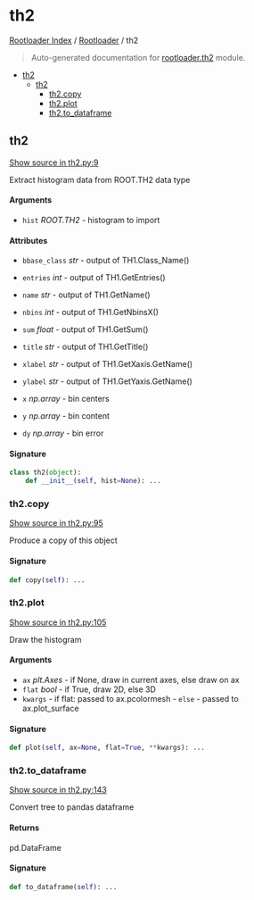 # th2

[Rootloader Index](../README.md#rootloader-index) / [Rootloader](./index.md#rootloader) / th2

> Auto-generated documentation for [rootloader.th2](../../rootloader/th2.py) module.

- [th2](#th2)
  - [th2](#th2-1)
    - [th2.copy](#th2copy)
    - [th2.plot](#th2plot)
    - [th2.to_dataframe](#th2to_dataframe)

## th2

[Show source in th2.py:9](../../rootloader/th2.py#L9)

Extract histogram data from ROOT.TH2 data type

#### Arguments

- `hist` *ROOT.TH2* - histogram to import

#### Attributes

- `bbase_class` *str* - output of TH1.Class_Name()
- `entries` *int* - output of TH1.GetEntries()
- `name` *str* - output of TH1.GetName()
- `nbins` *int* - output of TH1.GetNbinsX()
- `sum` *float* - output of TH1.GetSum()
- `title` *str* - output of TH1.GetTitle()
- `xlabel` *str* - output of TH1.GetXaxis.GetName()
- `ylabel` *str* - output of TH1.GetYaxis.GetName()

- `x` *np.array* - bin centers
- `y` *np.array* - bin content
- `dy` *np.array* - bin error

#### Signature

```python
class th2(object):
    def __init__(self, hist=None): ...
```

### th2.copy

[Show source in th2.py:95](../../rootloader/th2.py#L95)

Produce a copy of this object

#### Signature

```python
def copy(self): ...
```

### th2.plot

[Show source in th2.py:105](../../rootloader/th2.py#L105)

Draw the histogram

#### Arguments

- `ax` *plt.Axes* - if None, draw in current axes, else draw on ax
- `flat` *bool* - if True, draw 2D, else 3D
- `kwargs` - if flat: passed to ax.pcolormesh
        - `else` - passed to ax.plot_surface

#### Signature

```python
def plot(self, ax=None, flat=True, **kwargs): ...
```

### th2.to_dataframe

[Show source in th2.py:143](../../rootloader/th2.py#L143)

Convert tree to pandas dataframe

#### Returns

pd.DataFrame

#### Signature

```python
def to_dataframe(self): ...
```